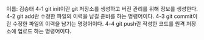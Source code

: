 이름: 김승태
4-1 git init이란 git 저장소를 생성하고 버전 관리를 위해 정보를 생성한다.
4-2 git add란 수정한 파일의 이력을 남길 준비를 하는 명령어이다.
4-3 git commit이란 수정한 파일의 이력을 남기는 명령어이다.
4-4 git push란 작성한 코드를 원격 저장소에 업로드 하는 명령어이다.
